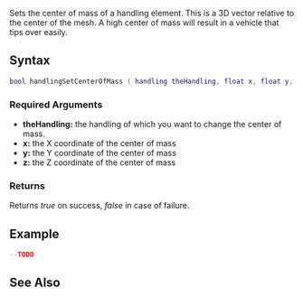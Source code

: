 Sets the center of mass of a handling element. This is a 3D vector relative to the center of the mesh. A high center of mass will result in a vehicle that tips over easily.

Syntax
------

``` lua
bool handlingSetCenterOfMass ( handling theHandling, float x, float y, float z )
```

### Required Arguments

-   **theHandling:** the handling of which you want to change the center of mass.
-   **x:** the X coordinate of the center of mass
-   **y:** the Y coordinate of the center of mass
-   **z:** the Z coordinate of the center of mass

### Returns

Returns *true* on success, *false* in case of failure.

Example
-------

``` lua
--TODO
```

See Also
--------
